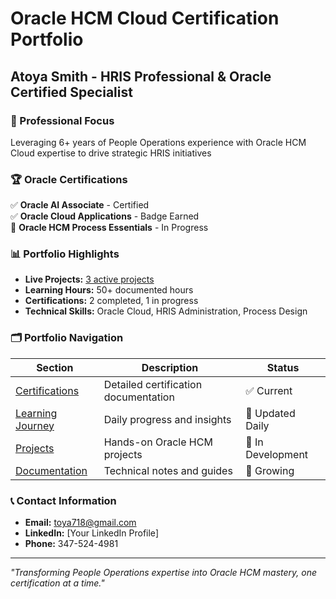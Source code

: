 # Oracle HCM Cloud Certification Portfolio
## Atoya Smith - HRIS Professional & Oracle Certified Specialist

### 🎯 Professional Focus
Leveraging 6+ years of People Operations experience with Oracle HCM Cloud expertise to drive strategic HRIS initiatives

### 🏆 Oracle Certifications
✅ **Oracle AI Associate** - Certified  
✅ **Oracle Cloud Applications** - Badge Earned  
🔄 **Oracle HCM Process Essentials** - In Progress  

### 📊 Portfolio Highlights
- **Live Projects:** [3 active projects](projects/)
- **Learning Hours:** 50+ documented hours
- **Certifications:** 2 completed, 1 in progress
- **Technical Skills:** Oracle Cloud, HRIS Administration, Process Design

### 🗂️ Portfolio Navigation
| Section | Description | Status |
|---------|-------------|--------|
| [Certifications](certifications/) | Detailed certification documentation | ✅ Current |
| [Learning Journey](learning-journey/) | Daily progress and insights | 🔄 Updated Daily |
| [Projects](projects/) | Hands-on Oracle HCM projects | 🔄 In Development |
| [Documentation](documentation/) | Technical notes and guides | 📝 Growing |

### 📞 Contact Information
- **Email:** toya718@gmail.com
- **LinkedIn:** [Your LinkedIn Profile]
- **Phone:** 347-524-4981

---
*"Transforming People Operations expertise into Oracle HCM mastery, one certification at a time."*
